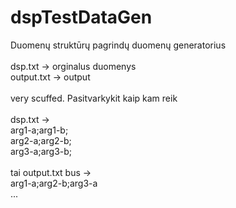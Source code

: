 # dspTestDataGen
Duomenų struktūrų pagrindų duomenų generatorius
<br>
<br>dsp.txt -> orginalus duomenys
<br>output.txt -> output
<br>
<br>very scuffed. Pasitvarkykit kaip kam reik
<br>
<br>dsp.txt ->
<br>arg1-a;arg1-b;
<br>arg2-a;arg2-b;
<br>arg3-a;arg3-b;
<br>
<br>tai output.txt bus ->
<br>arg1-a;arg2-b;arg3-a
<br>...
